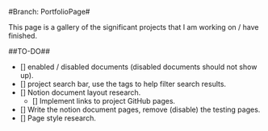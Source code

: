 #Branch: PortfolioPage#

This page is a gallery of the significant projects that I am working on / have finished.

##TO-DO##
- [] enabled / disabled documents (disabled documents should not show up).
- [] project search bar, use the tags to help filter search results.
- [] Notion document layout research.
    - [] Implement links to project GitHub pages. 
- [] Write the notion document pages, remove (disable) the testing pages.
- [] Page style research.

